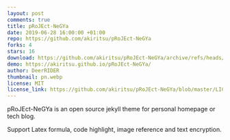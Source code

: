 ```yaml
---
layout: post
comments: true
title: pRoJEct-NeGYa
date: 2019-06-28 16:00:00 +01:00
repo: https://github.com/akiritsu/pRoJEct-NeGYa
forks: 4
stars: 16
download: https://github.com/akiritsu/pRoJEct-NeGYa/archive/refs/heads/main.zip
demo: https://akiritsu.github.io/pRoJEct-NeGYa/
author: DeerRIDER
thumbnail: pn.webp
license: MIT
license_link: https://github.com/akiritsu/pRoJEct-NeGYa/blob/master/LICENSE
---
```


pRoJEct-NeGYa is an open source jekyll theme for personal homepage or tech blog.

Support Latex formula, code highlight, image reference and text encryption.
